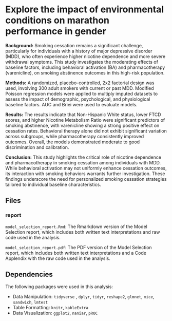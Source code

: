 # Explore the impact of environmental conditions on marathon performance in gender

**Background:** Smoking cessation remains a significant challenge, particularly for individuals with a history of major depressive disorder (MDD), who often experience higher nicotine dependence and more severe withdrawal symptoms. This study investigates the moderating effects of baseline factors, including behavioral activation (BA) and pharmacotherapy (varenicline), on smoking abstinence outcomes in this high-risk population.

**Methods:** A randomized, placebo-controlled, 2x2 factorial design was used, involving 300 adult smokers with current or past MDD. Modified Poisson regression models were applied to multiply imputed datasets to assess the impact of demographic, psychological, and physiological baseline factors. AUC and Briei were used to evaluate models.

**Results:** The results indicate that Non-Hispanic White status, lower FTCD scores, and higher Nicotine Metabolism Ratio were significant predictors of smoking abstinence, with varenicline showing a strong positive effect on cessation rates. Behavioral therapy alone did not exhibit significant variation across subgroups, while pharmacotherapy consistently improved outcomes. Overall, the models demonstrated moderate to good discrimination and calibration.

**Conclusion:** This study highlights the critical role of nicotine dependence and pharmacotherapy in smoking cessation among individuals with MDD. While behavioral activation may not uniformly enhance cessation outcomes, its interaction with smoking behaviors warrants further investigation. These findings underscore the need for personalized smoking cessation strategies tailored to individual baseline characteristics.


## Files
### report
`model_selection_report.Rmd`: The Rmarkdown version of the Model Selection report, which includes both written text interpretations and raw code used in the analysis. 

`model_selection_report.pdf`: The PDF version of the Model Selection report, which includes both written text interpretations and a Code Applendix with the raw code used in the analysis. 


## Dependencies

The following packages were used in this analysis: 

 - Data Manipulation: `tidyverse` , `dplyr`, `tidyr`, `reshape2`, `glmnet`, `mice`, `sandwich`, `lmtest`
 - Table Formatting: `knitr`, `kableExtra`
 - Data Visualization: `ggplot2`, `naniar`, `pROC`
